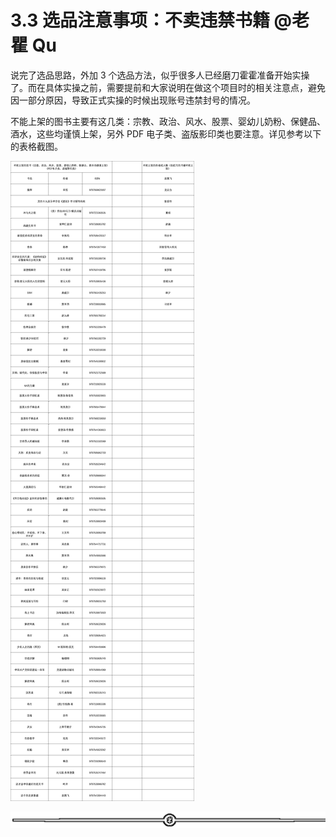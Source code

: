# 3.3 选品注意事项：不卖违禁书籍 @老瞿 Qu

说完了选品思路，外加 3 个选品方法，似乎很多人已经磨刀霍霍准备开始实操了。而在具体实操之前，需要提前和大家说明在做这个项目时的相关注意点，避免因一部分原因，导致正式实操的时候出现账号违禁封号的情况。

不能上架的图书主要有这几类：宗教、政治、风水、股票、婴幼儿奶粉、保健品、酒水，这些均谨慎上架，另外 PDF 电子类、盗版影印类也要注意。详见参考以下的表格截图。

![](img/425dcf141b789faceb12ae4a27336a0f.png)

![](img/ab7dc6b1e88a35f9e4a63d42b13ad5e2.png)